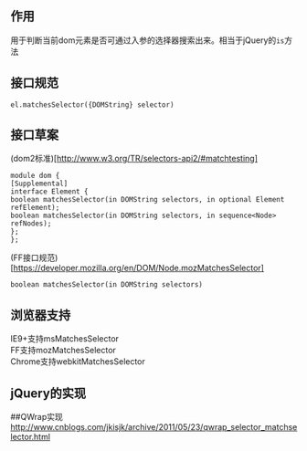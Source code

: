 ## 作用
  用于判断当前dom元素是否可通过入参的选择器搜索出来。相当于jQuery的`is`方法<br/>
## 接口规范
````
el.matchesSelector({DOMString} selector)
````
## 接口草案
(dom2标准)[http://www.w3.org/TR/selectors-api2/#matchtesting]<br/>
````
module dom {
[Supplemental]
interface Element {
boolean matchesSelector(in DOMString selectors, in optional Element refElement);
boolean matchesSelector(in DOMString selectors, in sequence<Node> refNodes);
};
};
````
(FF接口规范)[https://developer.mozilla.org/en/DOM/Node.mozMatchesSelector]<br/>
````
boolean matchesSelector(in DOMString selectors)
````

## 浏览器支持
IE9+支持msMatchesSelector<br/>
FF支持mozMatchesSelector<br/>
Chrome支持webkitMatchesSelector<br/>

## jQuery的实现

##QWrap实现
http://www.cnblogs.com/jkisjk/archive/2011/05/23/qwrap_selector_matchselector.html

